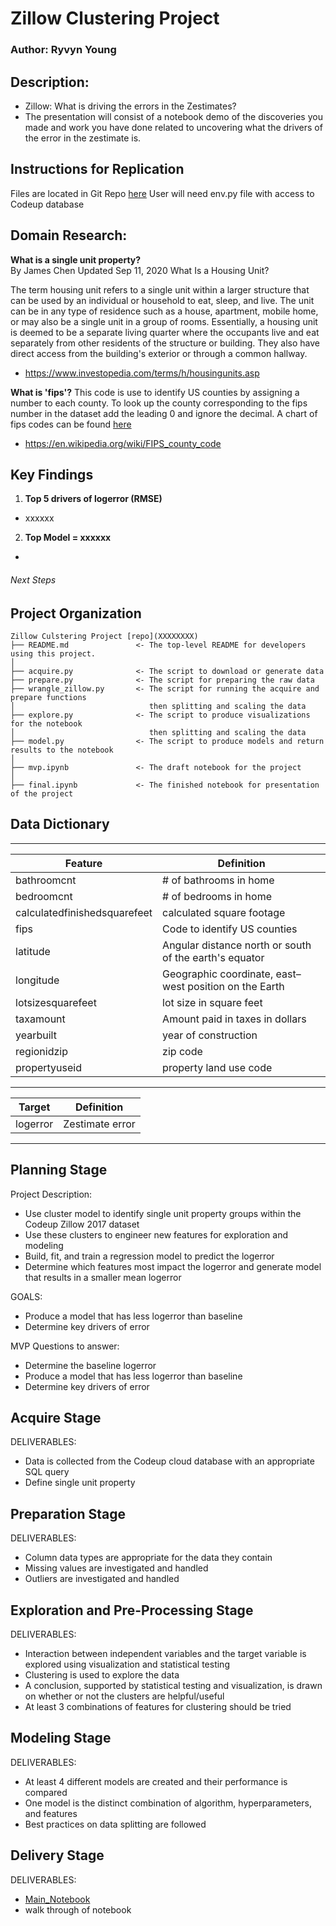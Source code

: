 # Zillow Clustering Project

### Author: Ryvyn Young

## Description: 
- Zillow: What is driving the errors in the Zestimates?
- The presentation will consist of a notebook demo of the discoveries you made and work you have done related to uncovering what the drivers of the error in the zestimate is.

## Instructions for Replication
Files are located in Git Repo [here](xxxx)
User will need env.py file with access to Codeup database 

## Domain Research:

**What is a single unit property?**     
By James Chen Updated Sep 11, 2020 What Is a Housing Unit?

The term housing unit refers to a single unit within a larger structure that can be used by an individual or household to eat, sleep, and live. The unit can be in any type of residence such as a house, apartment, mobile home, or may also be a single unit in a group of rooms. Essentially, a housing unit is deemed to be a separate living quarter where the occupants live and eat separately from other residents of the structure or building. They also have direct access from the building's exterior or through a common hallway.
- https://www.investopedia.com/terms/h/housingunits.asp

**What is 'fips'?**
This code is use to identify US counties by assigning a number to each county. To look up the county corresponding to the fips number in the dataset add the leading 0 and ignore the decimal. A chart of fips codes can be found [here](https://www.nrcs.usda.gov/wps/portal/nrcs/detail/national/home/?cid=nrcs143_013697)
- https://en.wikipedia.org/wiki/FIPS_county_code


## Key Findings

1. **Top 5 drivers of logerror (RMSE)**
- xxxxxx

2. **Top Model = xxxxxx**
- 
  

###### Next Steps    



## Project Organization
```
Zillow Culstering Project [repo](XXXXXXXX)
├── README.md               <- The top-level README for developers using this project.
│
├── acquire.py              <- The script to download or generate data
├── prepare.py              <- The script for preparing the raw data
├── wrangle_zillow.py       <- The script for running the acquire and prepare functions
│                              then splitting and scaling the data
├── explore.py              <- The script to produce visualizations for the notebook
│                              then splitting and scaling the data
├── model.py                <- The script to produce models and return results to the notebook
│
├── mvp.ipynb               <- The draft notebook for the project
│
├── final.ipynb             <- The finished notebook for presentation of the project
```

## Data Dictionary
  ---                            ---
| **Feature**                  | **Definition**                                         |
| ---                          | ---                                                    |
| bathroomcnt                  | # of bathrooms in home                                 |
| bedroomcnt                   | # of bedrooms in home                                  |
| calculatedfinishedsquarefeet | calculated square footage                              |
| fips                         | Code to identify US counties                           |
| latitude                     | Angular distance north or south of the earth's equator |
| longitude                    | Geographic coordinate, east–west position on the Earth |
| lotsizesquarefeet            | lot size in square feet                                |
| taxamount 	                 | Amount paid in taxes in dollars                        |
| yearbuilt                    | year of construction                                   |
| regionidzip                  | zip code                                               |
| propertyuseid                | property land use code                                 |

 
  ---                            ---                                                    
| **Target**                   | **Definition**                                         |
| ---                          | ---                                                    |
| logerror                     | Zestimate error                                        |
***

## Planning Stage
Project Description: 
- Use cluster model to identify single unit property groups within the Codeup Zillow 2017 dataset
- Use these clusters to engineer new features for exploration and modeling
- Build, fit, and train a regression model to predict the logerror
- Determine which features most impact the logerror and generate model that results in a smaller mean logerror

GOALS:
- Produce a model that has less logerror than baseline
- Determine key drivers of error

MVP Questions to answer:
- Determine the baseline logerror
- Produce a model that has less logerror than baseline
- Determine key drivers of error

## Acquire Stage
DELIVERABLES: 
- Data is collected from the Codeup cloud database with an appropriate SQL query
- Define single unit property

## Preparation Stage
DELIVERABLES:
- Column data types are appropriate for the data they contain
- Missing values are investigated and handled
- Outliers are investigated and handled

## Exploration and Pre-Processing Stage
DELIVERABLES: 
- Interaction between independent variables and the target variable is explored using visualization and statistical testing
- Clustering is used to explore the data
- A conclusion, supported by statistical testing and visualization, is drawn on whether or not the clusters are helpful/useful
- At least 3 combinations of features for clustering should be tried

## Modeling Stage
DELIVERABLES: 
- At least 4 different models are created and their performance is compared
- One model is the distinct combination of algorithm, hyperparameters, and features
- Best practices on data splitting are followed

## Delivery Stage
DELIVERABLES:
- [Main_Notebook](xxxxxxx)
- walk through of notebook
